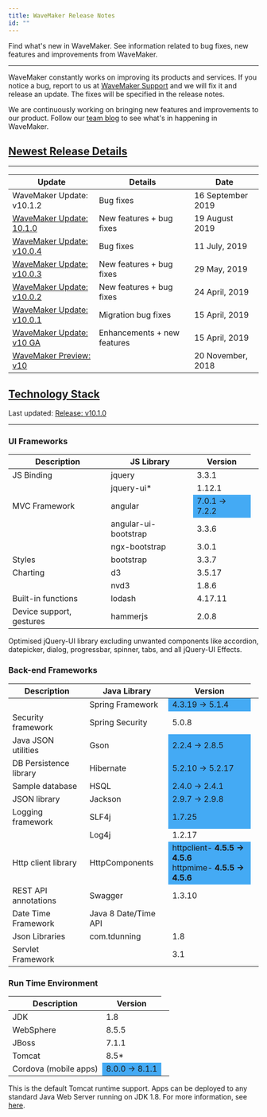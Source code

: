 ```yaml
---
title: WaveMaker Release Notes
id: ""
---
```

Find what's new in WaveMaker. See information related to bug fixes, new features and improvements from WaveMaker. 

---
WaveMaker constantly works on improving its products and services. If you notice a bug, report to us at [WaveMaker Support](mailto:support@wavemaker.com) and we will fix it and release an update. The fixes will be specified in the release notes. 

We are continuously working on bringing new features and improvements to our product. Follow our [team blog](https://www.wavemaker.com/blog/) to see what's in happening in WaveMaker. 

## [Newest Release Details]()
---

|Update|Details | Date |
|---|---|---|
|WaveMaker Update:  v10.1.2 |Bug fixes |16 September 2019 |   
|[WaveMaker Update: 10.1.0](/learn/wavemaker-release-notes/v10-1-0)|New features + bug fixes |19 August 2019 |
|[WaveMaker Update: v10.0.4]()|Bug fixes |11 July, 2019 |
|[WaveMaker Update: v10.0.3]()|New features + bug fixes |29 May, 2019 |
|[WaveMaker Update: v10.0.2]()|New features + bug fixes |24 April, 2019 |
|[WaveMaker Update: v10.0.1]()|Migration bug fixes |15 April, 2019 |
|[WaveMaker Update: v10 GA]()|Enhancements + new features |15 April, 2019 |
|[WaveMaker Preview: v10]()| |20 November, 2018|

## [Technology Stack](#technology-stack)
Last updated: [Release: v10.1.0](/learn/wavemaker-release-notes/v10-1-0)

---

### UI Frameworks

| Description | JS Library | Version |
| --- | --- | --- |
| JS Binding | jquery | 3.3.1 |
|  | jquery-ui* | 1.12.1 |
| MVC Framework | angular <td bgcolor="#44aaf4"> 7.0.1 -> 7.2.2 |
|  | angular-ui-bootstrap | 3.3.6 |
|  | ngx-bootstrap | 3.0.1 |
| Styles | bootstrap | 3.3.7 |
| Charting | d3 | 3.5.17 |
|  | nvd3 | 1.8.6 |
| Built-in functions | lodash | 4.17.11 |
| Device support, gestures | hammerjs | 2.0.8 |

Optimised jQuery-UI library excluding unwanted components like accordion, datepicker, dialog, progressbar, spinner, tabs, and all jQuery-UI Effects.

### Back-end Frameworks

| Description | Java Library | Version |
| --- | --- | --- |
|  | Spring Framework <td bgcolor="#44aaf4">4.3.19 -> 5.1.4 |
| Security framework | Spring Security | 5.0.8 |
| Java JSON utilities | Gson <td bgcolor="#44aaf4">2.2.4 -> 2.8.5 |
| DB Persistence library | Hibernate <td bgcolor="#44aaf4">5.2.10 -> 5.2.17 |
| Sample database | HSQL <td bgcolor="#44aaf4">2.4.0 -> 2.4.1 |
| JSON library | Jackson <td bgcolor="#44aaf4">2.9.7 -> 2.9.8 |
| Logging framework | SLF4j <td bgcolor="#44aaf4">1.7.25 |
|  | Log4j | 1.2.17 |
| Http client library | HttpComponents <td bgcolor="#44aaf4">httpclient- **4.5.5 -> 4.5.6** <br> httpmime- **4.5.5 -> 4.5.6** |
| REST API annotations | Swagger | 1.3.10 |
| Date Time Framework | Java 8 Date/Time API |  |
| Json Libraries | com.tdunning |  1.8 |
| Servlet Framework |  | 3.1 |

### Run Time Environment

| Description | Version |
| --- | --- |
| JDK | 1.8 |
| WebSphere | 8.5.5 |
| JBoss | 7.1.1 |
| Tomcat | 8.5* |
| Cordova (mobile apps) <td bgcolor="#44aaf4">8.0.0 -> 8.1.1 |

This is the default Tomcat runtime support. Apps can be deployed to any standard Java Web Server running on JDK 1.8. For more information, see [here](/learn/app-development/deployment/deployment-web-server).




